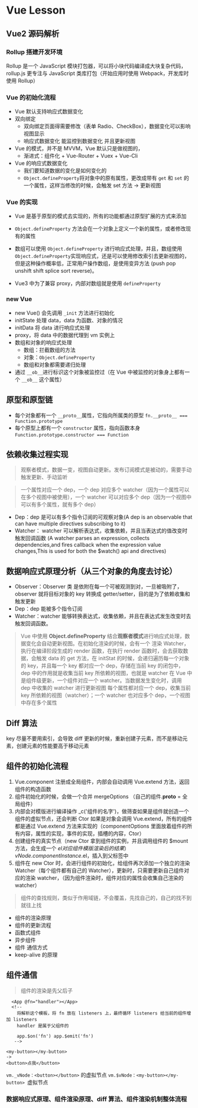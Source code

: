 # Vue Lesson

## Vue2 源码解析

### Rollup 搭建开发环境

Rollup 是一个 JavaScript 模块打包器，可以将小块代码编译成大块复杂代码，rollup.js 更专注与 JavaScript 类库打包（开始应用时使用 Webpack，开发库时使用 Rollup）

### Vue 的初始化流程

- Vue 默认支持响应式数据变化
- 双向绑定
  - 双向绑定页面得需要修改（表单 Radio、CheckBox），数据变化可以影响视图显示
  - 响应式数据变化 能监控到数据变化 并且更新视图
- Vue 的模式，并不是 MVVM，Vue 默认只是做视图的，
  - 渐进式：组件化 + Vue-Router + Vuex + Vue-Cli
- Vue 的响应式数据变化
  - 我们要知道数据的变化是如何变化的
  - `Object.defineProperty`将对象中的原有属性，更改成带有 `get` 和 `set` 的一个属性，这样当修改的时候，会触发 set 方法 -> 更新视图

### Vue 的实现

- Vue 是基于原型的模式去实现的，所有的功能都通过原型扩展的方式来添加

- `Object.defineProperty` 方法会在一个对象上定义一个新的属性，或者修改现有的属性

- 数组可以使用 `Object.defineProperty` 进行响应式处理，并且，数组使用`Object.defineProperty`实现响应式，还是可以使用修改索引去更新视图的，但是这种操作概率低，正常用户操作数组，是使用变异方法 (push pop unshift shift splice sort reverse)。

- Vue3 中为了兼容 proxy，内部对数组就是使用 `defineProperty`

### new Vue

- new Vue() 会先调用 `_init` 方法进行初始化
- initState 处理 data，data 为函数、对象的情况
- initData 将 data 进行响应式处理
- proxy，将 data 中的数据代理到 vm 实例上
- 数组和对象的响应式处理
  - 数组：拦截数组的方法
  - 对象：`Object.defineProperty`
  - 数组和对象都需要递归处理
- 通过 `__ob__`进行标识这个对象被监控过（在 Vue 中被监控的对象身上都有一个 `__ob__` 这个属性）

## 原型和原型链

- 每个对象都有一个 `__proto__`属性，它指向所属类的原型 `fn.__proto__ === Function.prototype`
- 每个原型上都有一个 `constructor` 属性，指向函数本身 `Function.prototype.constructor === Function`

## 依赖收集过程实现

> 观察者模式，数据一变，视图自动更新。发布订阅模式是被动的，需要手动触发更新、手动监听

> 一个属性对应一个 dep，一个 dep 对应多个 watcher（因为一个属性可以在多个视图中被使用），一个 watcher 可以对应多个 dep（因为一个视图中可以有多个属性，就有多个 dep）

- Dep：dep 是可以有多个指令订阅的可观察对象(A dep is an observable that can have multiple directives subscribing to it)
- Watcher： watcher 可以解析表达式，收集依赖，并且当表达式的值改变时触发回调函数 (A watcher parses an expression, collects dependencies,and fires callback when the expression value changes,This is used for both the $watch() api and directives)

## 数据响应式原理分析（从三个对象的角度去讨论）

- Observer：Observer 类 是依附在每一个可被观测到对，一旦被吸附了，observer 就将目标对象的 key 转换成 getter/setter，目的是为了依赖收集和触发更新
- Dep：dep 能被多个指令订阅
- Watcher：watcher 能够转换表达式，收集依赖，并且在表达式发生改变时去触发回调函数。

> Vue 中使用 **Object.defineProperty** 结合**观察者模式**进行响应式处理，数据变化会自动更新视图。在初始化渲染的时候，会有一个 渲染 Watcher，执行在编译阶段生成的 render 函数，在执行 render 函数时，会去获取数据，会触发 data 的 get 方法，在 initStat 的时候，会递归遍历每一个对象的 key，并且每一个 key 都对应一个 dep，存储在当前 key 的闭包中，dep 中的作用就是收集当前 key 所依赖的视图，也就是 watcher
> 在 Vue 中是组件级更新，一个组件对应一个 watcher。当数据发生变化时，调用 dep 中收集的 watcher 进行更新视图
> 每个属性都对应一个 dep，收集当前 key 所依赖的视图（watcher）；一个 watcher 也对应多个 dep，一个视图中存在多个属性

## Diff 算法

key 尽量不要用索引，会导致 diff 更新的时候，重新创建子元素，而不是移动元素，创建元素的性能要高于移动元素

## 组件的初始化流程

1. Vue.component 注册成全局组件，内部会自动调用 Vue.extend 方法，返回组件的构造函数
2. 组件初始化的时候，会做一个合并 mergeOptions （自己的组件.**proto** = 全局组件）
3. 内部会对模版进行编译操作 \_c('组件的名字')，做筛查如果是组件就创造一个组件的虚拟节点，还会判断 Ctor 如果是对象会调用 Vue.extend，所有的组件都是通过 Vue.extend 方法来实现的（componentOptions 里面放着组件的所有内容，属性的实现，事件的实现，插槽的内容，Ctor）
4. 创建组件的真实节点（new Ctor 拿到组件的实例，并且调用组件的 $mount 方法，会生成一个 $el 对应组件模版渲染后的结果）vNode.componentInstance.$el，插入到父标签中
5. 组件在 new Ctor 时，会进行组件的初始化，给组件再次添加一个独立的渲染 Watcher（每个组件都有自己的 Watcher），更新时，只需要更新自己组件对应的渲染 watcher，（因为组件渲染时，组件对应的属性会收集自己渲染的 watcher）

> 组件的查找规则，类似于作用域链，不会覆盖，先找自己的，自己的找不到就往上找

- 组件的渲染原理
- 组件的更新流程
- 函数式组件
- 异步组件
- 组件 通信方式
- keep-alive 的原理

## 组件通信

> 组件的渲染是先父后子

```Vue
  <App @fn="handler"></App>
  <!--
    将解析这个模板，将 fn 放在 listeners 上，最终循环 listeners 给当前的组件增加 listeners
    handler 是属于父组件的

    app.$on('fn') app.$emit('fn')
   -->
```

```vue
<my-button></my-button>
->
<button>点我</button>
```

`vm._vNode：<button></button>` 的虚拟节点
`vm.$vNode：<my-button></my-button> `虚拟节点

### 数据响应式原理、组件渲染原理、diff 算法、组件渲染机制整体流程
